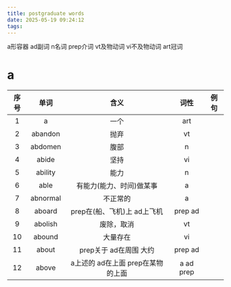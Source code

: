 ```yaml
---
title: postgraduate words
date: 2025-05-19 09:24:12
tags:
---
```

a形容器 ad副词 n名词 prep介词 vt及物动词 vi不及物动词 art冠词
# a
|序号|单词|含义|词性|例句|
|:-:|:-:|:-:|:-:|:-:|
1|a|一个|art
2|abandon|抛弃|vt|
3|abdomen|腹部|n|
4|abide|坚持|vi||
5|ability|能力|n|
6|able|有能力(能力、时间)做某事|a|
7|abnormal|不正常的|a|
8|aboard|prep在(船、飞机)上 ad上飞机|prep ad|
9|abolish|废除，取消|vt|
10|abound|大量存在|vi
11|about|prep关于 ad在周围 大约|prep ad|
12|above|a上述的 ad在上面 prep在某物的上面|a ad prep|